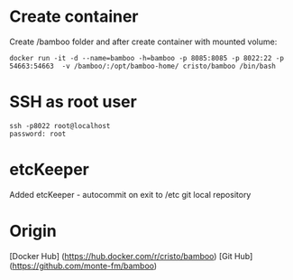 # Create container
Create /bamboo folder and after create container with mounted volume:
```
docker run -it -d --name=bamboo -h=bamboo -p 8085:8085 -p 8022:22 -p 54663:54663  -v /bamboo/:/opt/bamboo-home/ cristo/bamboo /bin/bash
```
# SSH as root user
```
ssh -p8022 root@localhost
password: root
```

# etcKeeper 
Added etcKeeper - autocommit on exit to /etc git local repository

# Origin
[Docker Hub] (https://hub.docker.com/r/cristo/bamboo)
[Git Hub] (https://github.com/monte-fm/bamboo)